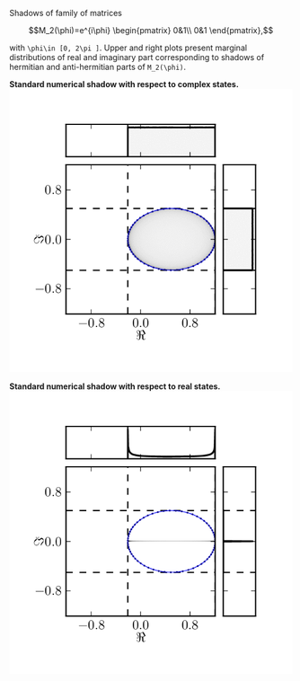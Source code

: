Shadows of family of matrices
```math
M_2(\phi)=e^{i\phi}
\begin{pmatrix}
0&1\\
0&1
\end{pmatrix},
``` 
with ``\phi\in [0, 2\pi ]``. Upper and right plots present marginal
distributions of real and imaginary part corresponding to shadows of hermitian
and anti-hermitian parts of ``M_2(\phi)``.

**Standard numerical shadow with respect to complex
states.** ![](../../assets/animations/marginal-m2.gif)

**Standard numerical shadow with respect to real states.**
![](../../assets/animations/marginal-m2-real.gif)